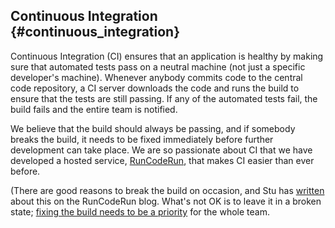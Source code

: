 ## Continuous Integration {#continuous_integration}

Continuous Integration (CI) ensures that an application is healthy by making sure that automated tests pass on a neutral machine (not just a specific developer's machine). Whenever anybody commits code to the central code repository, a CI server downloads the code and runs the build to ensure that the tests are still passing. If any of the automated tests fail, the build fails and the entire team is notified.

We believe that the build should always be passing, and if somebody breaks the build, it needs to be fixed immediately before further development can take place. We are so passionate about CI that we have developed a hosted service, [RunCodeRun](http://runcoderun.com/), that makes CI easier than ever before.

(There are good reasons to break the build on occasion, and Stu has
[written](http://blog.runcoderun.com/post/72393206/its-okay-to-break-the-build) 
about this on the RunCodeRun blog.
What's not OK is to leave it in a broken state;
[fixing the build needs to be a priority](http://blog.runcoderun.com/post/143521549/its-okay-to-break-the-build-its-not-okay-to-forget)
for the whole team.
